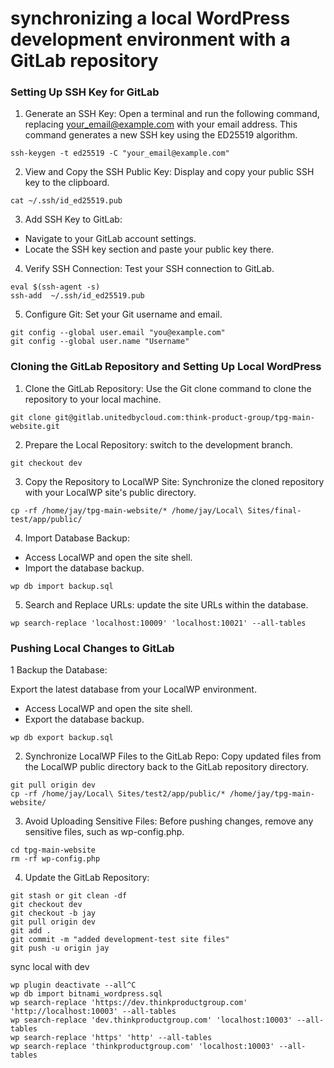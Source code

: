 # synchronizing a local WordPress development environment with a GitLab repository

### Setting Up SSH Key for GitLab
1. Generate an SSH Key:
Open a terminal and run the following command, replacing your_email@example.com with your email address. This command generates a new SSH key using the ED25519 algorithm.

```
ssh-keygen -t ed25519 -C "your_email@example.com"
```
2. View and Copy the SSH Public Key:
Display and copy your public SSH key to the clipboard.

```
cat ~/.ssh/id_ed25519.pub
```
3. Add SSH Key to GitLab:
- Navigate to your GitLab account settings.
- Locate the SSH key section and paste your public key there.

4. Verify SSH Connection:
Test your SSH connection to GitLab.

```
eval $(ssh-agent -s)
ssh-add  ~/.ssh/id_ed25519.pub
```
5. Configure Git:
Set your Git username and email.

```
git config --global user.email "you@example.com"
git config --global user.name "Username"
```

### Cloning the GitLab Repository and Setting Up Local WordPress

1. Clone the GitLab Repository:
Use the Git clone command to clone the repository to your local machine.

```
git clone git@gitlab.unitedbycloud.com:think-product-group/tpg-main-website.git
```

2. Prepare the Local Repository:
 switch to the development branch.

```
git checkout dev
```
3. Copy the Repository to LocalWP Site:
Synchronize the cloned repository with your LocalWP site's public directory.

```
cp -rf /home/jay/tpg-main-website/* /home/jay/Local\ Sites/final-test/app/public/
```
4. Import Database Backup:

- Access LocalWP and open the site shell.
- Import the database backup.

```
wp db import backup.sql
```
5. Search and Replace URLs:
update the site URLs within the database.

```
wp search-replace 'localhost:10009' 'localhost:10021' --all-tables
```
### Pushing Local Changes to GitLab

1 Backup the Database:

Export the latest database from your LocalWP environment.
- Access LocalWP and open the site shell.
- Export the database backup.

```
wp db export backup.sql
```
  
2. Synchronize LocalWP Files to the GitLab Repo:
Copy updated files from the LocalWP public directory back to the GitLab repository directory.

```
git pull origin dev
cp -rf /home/jay/Local\ Sites/test2/app/public/* /home/jay/tpg-main-website/
```
3. Avoid Uploading Sensitive Files:
Before pushing changes, remove any sensitive files, such as wp-config.php.

```
cd tpg-main-website
rm -rf wp-config.php
```
4. Update the GitLab Repository:

```
git stash or git clean -df
git checkout dev
git checkout -b jay
git pull origin dev
git add .
git commit -m "added development-test site files"
git push -u origin jay
```

sync local with dev
```
wp plugin deactivate --all^C
wp db import bitnami_wordpress.sql 
wp search-replace 'https://dev.thinkproductgroup.com' 'http://localhost:10003' --all-tables
wp search-replace 'dev.thinkproductgroup.com' 'localhost:10003' --all-tables
wp search-replace 'https' 'http' --all-tables
wp search-replace 'thinkproductgroup.com' 'localhost:10003' --all-tables
```



